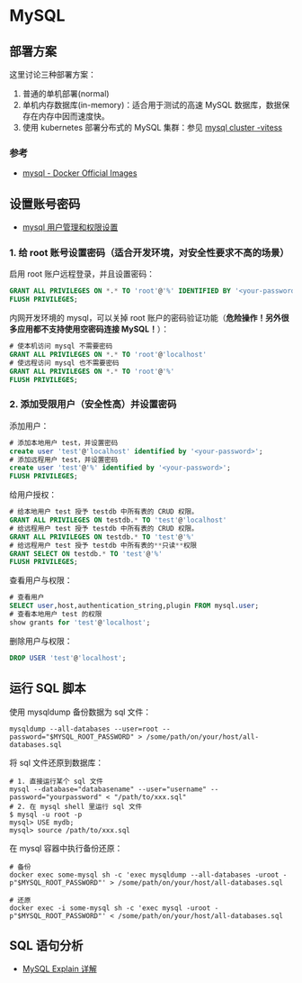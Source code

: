 # MySQL

## 部署方案

这里讨论三种部署方案：

1. 普通的单机部署(normal)
2. 单机内存数据库(in-memory)：适合用于测试的高速 MySQL 数据库，数据保存在内存中因而速度快。
3. 使用 kubernetes 部署分布式的 MySQL 集群：参见 [mysql cluster -vitess](./mysql%20cluster%20-%20vitess/README.md)

### 参考

- [mysql - Docker Official Images](https://hub.docker.com/_/mysql/)

## 设置账号密码

- [mysql 用户管理和权限设置](https://www.cnblogs.com/fslnet/p/3143344.html)

### 1. 给 root 账号设置密码（适合开发环境，对安全性要求不高的场景）

启用 root 账户远程登录，并且设置密码：
```sql
GRANT ALL PRIVILEGES ON *.* TO 'root'@'%' IDENTIFIED BY '<your-password>';
FLUSH PRIVILEGES;
```

内网开发环境的 mysql，可以关掉 root 账户的密码验证功能（**危险操作！另外很多应用都不支持使用空密码连接 MySQL！**）：

```sql
# 使本机访问 mysql 不需要密码
GRANT ALL PRIVILEGES ON *.* TO 'root'@'localhost'
# 使远程访问 mysql 也不需要密码
GRANT ALL PRIVILEGES ON *.* TO 'root'@'%' 
FLUSH PRIVILEGES;
```

### 2. 添加受限用户（安全性高）并设置密码

添加用户：
```sql
# 添加本地用户 test，并设置密码
create user 'test'@'localhost' identified by '<your-password>';
# 添加远程用户 test，并设置密码
create user 'test'@'%' identified by '<your-password>';
FLUSH PRIVILEGES;
```

给用户授权：

```sql
# 给本地用户 test 授予 testdb 中所有表的 CRUD 权限。
GRANT ALL PRIVILEGES ON testdb.* TO 'test'@'localhost'
# 给远程用户 test 授予 testdb 中所有表的 CRUD 权限。
GRANT ALL PRIVILEGES ON testdb.* TO 'test'@'%'
# 给远程用户 test 授予 testdb 中所有表的**只读**权限
GRANT SELECT ON testdb.* TO 'test'@'%'
FLUSH PRIVILEGES;
```

查看用户与权限：

```sql
# 查看用户
SELECT user,host,authentication_string,plugin FROM mysql.user;
# 查看本地用户 test 的权限
show grants for 'test'@'localhost'; 
```

删除用户与权限：

```sql
DROP USER 'test'@'localhost';
```

## 运行 SQL 脚本

使用 mysqldump 备份数据为 sql 文件：

```shell
mysqldump --all-databases --user=root --password="$MYSQL_ROOT_PASSWORD" > /some/path/on/your/host/all-databases.sql
```

将 sql 文件还原到数据库：

```shell
# 1. 直接运行某个 sql 文件
mysql --database="databasename" --user="username" --password="yourpassword" < "/path/to/xxx.sql"
# 2. 在 mysql shell 里运行 sql 文件
$ mysql -u root -p
mysql> USE mydb;
mysql> source /path/to/xxx.sql
```

在 mysql 容器中执行备份还原：

```shell
# 备份
docker exec some-mysql sh -c 'exec mysqldump --all-databases -uroot -p"$MYSQL_ROOT_PASSWORD"' > /some/path/on/your/host/all-databases.sql

# 还原
docker exec -i some-mysql sh -c 'exec mysql -uroot -p"$MYSQL_ROOT_PASSWORD"' < /some/path/on/your/host/all-databases.sql
```

## SQL 语句分析

- [MySQL Explain 详解](https://www.cnblogs.com/xuanzhi201111/p/4175635.html)

